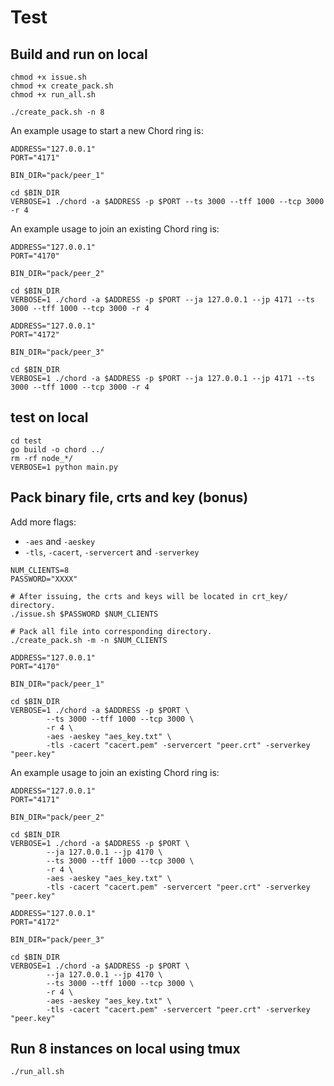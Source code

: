 # Test

## Build and run on local

```shell
chmod +x issue.sh
chmod +x create_pack.sh
chmod +x run_all.sh
```

```shell
./create_pack.sh -n 8
```

An example usage to start a new Chord ring is:

```shell
ADDRESS="127.0.0.1"
PORT="4171"

BIN_DIR="pack/peer_1"

cd $BIN_DIR
VERBOSE=1 ./chord -a $ADDRESS -p $PORT --ts 3000 --tff 1000 --tcp 3000 -r 4
```

An example usage to join an existing Chord ring is:

```shell
ADDRESS="127.0.0.1"
PORT="4170"

BIN_DIR="pack/peer_2"

cd $BIN_DIR
VERBOSE=1 ./chord -a $ADDRESS -p $PORT --ja 127.0.0.1 --jp 4171 --ts 3000 --tff 1000 --tcp 3000 -r 4
```

```shell
ADDRESS="127.0.0.1"
PORT="4172"

BIN_DIR="pack/peer_3"

cd $BIN_DIR
VERBOSE=1 ./chord -a $ADDRESS -p $PORT --ja 127.0.0.1 --jp 4171 --ts 3000 --tff 1000 --tcp 3000 -r 4
```

## test on local

```shell
cd test
go build -o chord ../
rm -rf node_*/
VERBOSE=1 python main.py
```

## Pack binary file, crts and key (bonus)

Add more flags:

- `-aes` and `-aeskey`
- `-tls`, `-cacert`, `-servercert` and `-serverkey`

```shell
NUM_CLIENTS=8
PASSWORD="XXXX"

# After issuing, the crts and keys will be located in crt_key/ directory.
./issue.sh $PASSWORD $NUM_CLIENTS

# Pack all file into corresponding directory.
./create_pack.sh -m -n $NUM_CLIENTS
```

```shell
ADDRESS="127.0.0.1"
PORT="4170"

BIN_DIR="pack/peer_1"

cd $BIN_DIR
VERBOSE=1 ./chord -a $ADDRESS -p $PORT \
        --ts 3000 --tff 1000 --tcp 3000 \
        -r 4 \
        -aes -aeskey "aes_key.txt" \
        -tls -cacert "cacert.pem" -servercert "peer.crt" -serverkey "peer.key"
```

An example usage to join an existing Chord ring is:

```shell
ADDRESS="127.0.0.1"
PORT="4171"

BIN_DIR="pack/peer_2"

cd $BIN_DIR
VERBOSE=1 ./chord -a $ADDRESS -p $PORT \
        --ja 127.0.0.1 --jp 4170 \
        --ts 3000 --tff 1000 --tcp 3000 \
        -r 4 \
        -aes -aeskey "aes_key.txt" \
        -tls -cacert "cacert.pem" -servercert "peer.crt" -serverkey "peer.key"
```

```shell
ADDRESS="127.0.0.1"
PORT="4172"

BIN_DIR="pack/peer_3"

cd $BIN_DIR
VERBOSE=1 ./chord -a $ADDRESS -p $PORT \
        --ja 127.0.0.1 --jp 4170 \
        --ts 3000 --tff 1000 --tcp 3000 \
        -r 4 \
        -aes -aeskey "aes_key.txt" \
        -tls -cacert "cacert.pem" -servercert "peer.crt" -serverkey "peer.key"
```

## Run 8 instances on local using tmux

```shell
./run_all.sh
```

